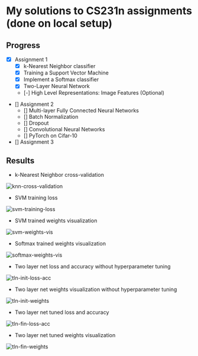 # My solutions to CS231n assignments (done on local setup)

## Progress

- [x] Assignment 1
  - [x] k-Nearest Neighbor classifier
  - [x] Training a Support Vector Machine
  - [x] Implement a Softmax classifier
  - [x] Two-Layer Neural Network
  - [-] High Level Representations: Image Features (Optional)
- [] Assignment 2
  - [] Multi-layer Fully Connected Neural Networks
  - [] Batch Normalization
  - [] Dropout
  - [] Convolutional Neural Networks
  - [] PyTorch on Cifar-10
- [] Assignment 3

## Results

* k-Nearest Neighbor cross-validation

![knn-cross-validation](./assets/cross-validation-knn.png)

* SVM training loss

![svm-training-loss](./assets/svm-loss.png)

* SVM trained weights visualization

![svm-weights-vis](./assets/svm-weights-vis.png)

* Softmax trained weights visualization

![softmax-weights-vis](./assets/softmax-weights-vis.png)

* Two layer net loss and accuracy without hyperparameter tuning

![tln-init-loss-acc](./assets/tln_init_loss_acc.png)

* Two layer net weights visualization without hyperparameter tuning

![tln-init-weights](./assets/tln_init_weights.png)

* Two layer net tuned loss and accuracy

![tln-fin-loss-acc](./assets/tln-fin-loss-acc.png)

* Two layer net tuned weights visualization

![tln-fin-weights](./assets/tln-fin-weights.png)
